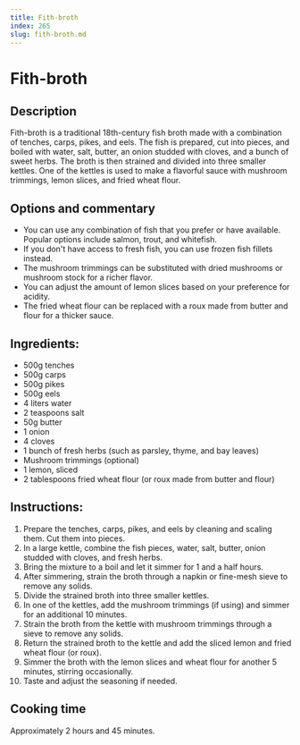 ```yaml
---
title: Fith-broth
index: 265
slug: fith-broth.md
---
```


# Fith-broth

## Description
Fith-broth is a traditional 18th-century fish broth made with a combination of tenches, carps, pikes, and eels. The fish is prepared, cut into pieces, and boiled with water, salt, butter, an onion studded with cloves, and a bunch of sweet herbs. The broth is then strained and divided into three smaller kettles. One of the kettles is used to make a flavorful sauce with mushroom trimmings, lemon slices, and fried wheat flour.

## Options and commentary
- You can use any combination of fish that you prefer or have available. Popular options include salmon, trout, and whitefish.
- If you don't have access to fresh fish, you can use frozen fish fillets instead.
- The mushroom trimmings can be substituted with dried mushrooms or mushroom stock for a richer flavor.
- You can adjust the amount of lemon slices based on your preference for acidity.
- The fried wheat flour can be replaced with a roux made from butter and flour for a thicker sauce.

## Ingredients:
- 500g tenches
- 500g carps
- 500g pikes
- 500g eels
- 4 liters water
- 2 teaspoons salt
- 50g butter
- 1 onion
- 4 cloves
- 1 bunch of fresh herbs (such as parsley, thyme, and bay leaves)
- Mushroom trimmings (optional)
- 1 lemon, sliced
- 2 tablespoons fried wheat flour (or roux made from butter and flour)

## Instructions:
1. Prepare the tenches, carps, pikes, and eels by cleaning and scaling them. Cut them into pieces.
2. In a large kettle, combine the fish pieces, water, salt, butter, onion studded with cloves, and fresh herbs.
3. Bring the mixture to a boil and let it simmer for 1 and a half hours.
4. After simmering, strain the broth through a napkin or fine-mesh sieve to remove any solids.
5. Divide the strained broth into three smaller kettles.
6. In one of the kettles, add the mushroom trimmings (if using) and simmer for an additional 10 minutes.
7. Strain the broth from the kettle with mushroom trimmings through a sieve to remove any solids.
8. Return the strained broth to the kettle and add the sliced lemon and fried wheat flour (or roux).
9. Simmer the broth with the lemon slices and wheat flour for another 5 minutes, stirring occasionally.
10. Taste and adjust the seasoning if needed.

## Cooking time
Approximately 2 hours and 45 minutes.